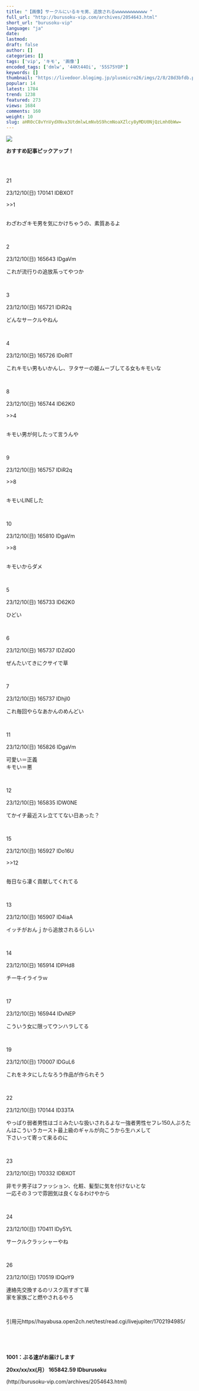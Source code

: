 ```yaml
---
title: "【画像】サークルにいるキモ男、追放されるwwwwwwwwwwww "
full_url: "http://burusoku-vip.com/archives/2054643.html"
short_url: "burusoku-vip"
language: "ja"
date: 
lastmod: 
draft: false
author: []
categories: []
tags: ['vip', 'キモ', '画像']
encoded_tags: ['dmlw', '44Kt44Oi', '55S75YOP']
keywords: []
thumbnail: "https://livedoor.blogimg.jp/plusmicro26/imgs/2/8/28d3bfdb.png"
popular: 14
latest: 1784
trend: 1238
featured: 273
views: 1684
comments: 160
weight: 10
slug: aHR0cC8vYnVydXNva3UtdmlwLmNvbS9hcmNoaXZlcy8yMDU0NjQzLmh0bWw=
---
```


![](https://livedoor.blogimg.jp/plusmicro26/imgs/2/8/28d3bfdb.png)

<div><p><b>おすすめ記事ピックアップ！</b></p> <p id='divPC2'> </p> <p></p><br> <br><p>21 <p> 23/12/10(日) 170141 IDBXOT</p></p><p> <p class='anchor'>>>1</p><br>わざわざキモ男を気にかけちゃうの、素質あるよ </p><br> <p>2 <p> 23/12/10(日) 165643 IDgaVm</p></p><p> これが流行りの追放系ってやつか </p><br> <p>3 <p> 23/12/10(日) 165721 IDiR2q</p></p><p> どんなサークルやねん </p><br> <p>4 <p> 23/12/10(日) 165726 IDoRlT</p></p><p> これキモい男もいかんし、ヲタサーの姫ムーブしてる女もキモいな </p><br> <p>8 <p> 23/12/10(日) 165744 ID62K0</p></p><p> <p class='anchor'>>>4</p><br>キモい男が何したって言うんや </p><br> <p>9 <p> 23/12/10(日) 165757 IDiR2q</p></p><p> <p class='anchor'>>>8</p><br>キモいLINEした </p><br> <p>10 <p> 23/12/10(日) 165810 IDgaVm</p></p><p> <p class='anchor'>>>8</p><br>キモいからダメ </p><br> <p>5 <p> 23/12/10(日) 165733 ID62K0</p></p><p> ひどい </p><br> <p>6 <p> 23/12/10(日) 165737 IDZdQ0</p></p><p> ぜんたいてきにクサイで草 </p><br> <p>7 <p> 23/12/10(日) 165737 IDhjl0</p></p><p> これ毎回やらなあかんのめんどい </p><br> <p>11 <p> 23/12/10(日) 165826 IDgaVm</p></p><p> 可愛い＝正義<br>キモい＝悪 </p><br> <p>12 <p> 23/12/10(日) 165835 IDW0NE</p></p><p> てかイチ最近スレ立ててない日あった？ </p><br> <p>15 <p> 23/12/10(日) 165927 IDo16U</p></p><p> <p class='anchor'>>>12</p><br>毎日なら凄く貢献してくれてる </p><br> <p>13 <p> 23/12/10(日) 165907 ID4iaA</p></p><p> イッチがおんｊから追放されるらしい </p><br> <p>14 <p> 23/12/10(日) 165914 IDPHd8</p></p><p> チー牛イライラｗ </p><br> <p>17 <p> 23/12/10(日) 165944 IDvNEP</p></p><p> こういう女に限ってウンハラしてる </p><br> <p>19 <p> 23/12/10(日) 170007 IDGuL6</p></p><p> これをネタにしたなろう作品が作られそう </p><br> <p>22 <p> 23/12/10(日) 170144 ID33TA</p></p><p> やっぱり弱者男性はゴミみたいな扱いされるよなー強者男性セフレ150人ぷろたんはこういうカースト最上級のギャルが向こうから生ハメして<br>下さいって寄って来るのに </p><br> <p>23 <p> 23/12/10(日) 170332 IDBXOT</p></p><p> 非モテ男子はファッション、化粧、髪型に気を付けないとな<br>一応その３つで雰囲気は良くなるわけやから </p><br> <p>24 <p> 23/12/10(日) 170411 IDy5YL</p></p><p> サークルクラッシャーやね </p><br> <p>26 <p> 23/12/10(日) 170519 IDQoY9</p></p><p> 連絡先交換するのリスク高すぎて草<br>家を家族ごと燃やされるやろ </p><br> <p>引用元https//hayabusa.open2ch.net/test/read.cgi/livejupiter/1702194985/</p> <br> <p id='csw_block'></p> <p id='divSP1'> </p> <br><p><b>1001：ぶる速がお届けします <p> 20xx/xx/xx(月） 165842.59 IDburusoku</p></b></p> <p class='g-ad1'> </p> <p class='g-ad2'> </p> <p id='divSP'> </p> </div>

(http//burusoku-vip.com/archives/2054643.html)
